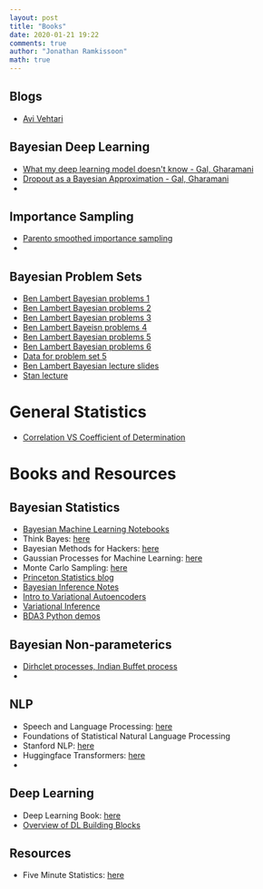 ```yaml
---
layout: post
title: "Books"
date: 2020-01-21 19:22
comments: true
author: "Jonathan Ramkissoon"
math: true
---
```


## Blogs
- [Avi Vehtari](https://avehtari.github.io/)

## Bayesian Deep Learning
- [What my deep learning model doesn't know - Gal, Gharamani](http://www.cs.ox.ac.uk/people/yarin.gal/website/blog_3d801aa532c1ce.html#typo:29/09/2015)
- [Dropout as a Bayesian Approximation - Gal, Gharamani](https://arxiv.org/pdf/1506.02142.pdf)
-

## Importance Sampling
- [Parento smoothed importance sampling](http://www.stat.columbia.edu/~gelman/research/unpublished/vgis.pdf)
-

## Bayesian Problem Sets
- [Ben Lambert Bayesian problems 1](https://benlambertdotcom.files.wordpress.com/2016/05/bayesiancourse_problemset_lecture12.pdf)
- [Ben Lambert Bayesian problems 2](https://benlambertdotcom.files.wordpress.com/2016/05/bayesiancourse_problemset_lecture3_v2.pdf)
- [Ben Lambert Bayesian problems 3](https://benlambertdotcom.files.wordpress.com/2016/05/bayesiancourse_problemset_lecture4.pdf)
- [Ben Lambert Bayeisn problems 4](https://benlambertdotcom.files.wordpress.com/2016/05/bayesiancourse_problemset_lecture5.pdf)
- [Ben Lambert Bayesian problems 5](https://benlambertdotcom.files.wordpress.com/2019/07/bayesiancourse_probset5_lec6.pdf)
- [Ben Lambert Bayesian problems 6](https://benlambertdotcom.files.wordpress.com/2016/05/bayesiancourse_probset6_lec71.pdf)
- [Data for problem set 5](https://ben-lambert.com/imperial-bayesian-lectures/)
- [Ben Lambert Bayesian lecture slides](https://ben-lambert.com/bayesian-lecture-slides/)
- [Stan lecture](https://benlambertdotcom.files.wordpress.com/2019/07/bayesiancourse_3.pdf)


# General Statistics
- [Correlation VS Coefficient of Determination](http://danshiebler.com/2017-06-25-metrics/)


# Books and Resources


## Bayesian Statistics
- [Bayesian Machine Learning Notebooks](https://github.com/krasserm/bayesian-machine-learning)
- Think Bayes: [here](http://www.greenteapress.com/thinkbayes/thinkbayes.pdf)
- Bayesian Methods for Hackers: [here](https://nbviewer.jupyter.org/github/CamDavidsonPilon/Probabilistic-Programming-and-Bayesian-Methods-for-Hackers/tree/master/)
- Gaussian Processes for Machine Learning: [here](http://www.gaussianprocess.org/gpml/chapters/RW.pdf)
- Monte Carlo Sampling: [here](https://www.deeplearningbook.org/contents/monte_carlo.html)
- [Princeton Statistics blog](https://lips.cs.princeton.edu/blog/)
- [Bayesian Inference Notes](https://jrnold.github.io/bayesian_notes/bayesian-inference.html)
- [Intro to Variational Autoencoders](https://arxiv.org/pdf/1906.02691.pdf)
- [Variational Inference](https://www.cs.cmu.edu/~epxing/Class/10708-17/notes-17/10708-scribe-lecture13.pdf)
- [BDA3 Python demos](https://github.com/avehtari/BDA_py_demos)

## Bayesian Non-parameterics
- [Dirhclet processes, Indian Buffet process](https://www.cs.cmu.edu/~epxing/Class/10708-17/notes-17/10708-scribe-lecture23.pdf)
-

## NLP
- Speech and Language Processing: [here](https://web.stanford.edu/~jurafsky/slp3/)
- Foundations of Statistical Natural Language Processing
- Stanford NLP: [here](http://web.stanford.edu/class/cs224n/)
- Huggingface Transformers: [here](https://github.com/huggingface/transformers)
-


## Deep Learning
- Deep Learning Book: [here](https://www.deeplearningbook.org)
- [Overview of DL Building Blocks](https://www.cs.cmu.edu/~epxing/Class/10708-17/notes-17/10708-scribe-lecture18.pdf)


## Resources
- Five Minute Statistics: [here](https://stephens999.github.io/fiveMinuteStats/index.html#hidden_markov_models)
